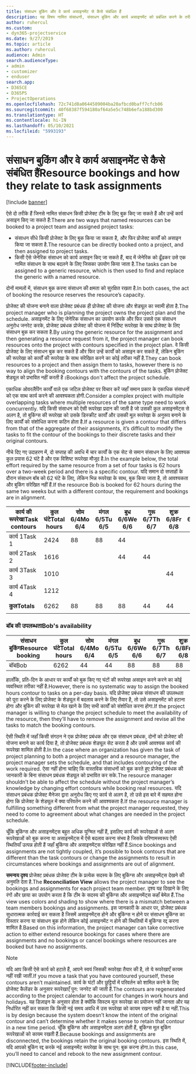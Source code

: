 ```yaml
---
title: संसाधन बुकिंग और वे कार्य असाइनमेंट से कैसे संबंधित हैं
description: यह विषय नामित संसाधनों, संसाधन बुकिंग और कार्य असाइनमेंट को प्रबंधित करने के तरीके और वे एक दूसरे से कैसे संबंधित हैं, के बारे में जानकारी प्रदान करता है।
author: ruhercul
ms.custom:
- dyn365-projectservice
ms.date: 9/27/2019
ms.topic: article
ms.author: ruhercul
audience: Admin
search.audienceType:
- admin
- customizer
- enduser
search.app:
- D365CE
- D365PS
- ProjectOperations
ms.openlocfilehash: 72c741d8a0644589004ba20afbcd0baff7cfcb06
ms.sourcegitcommit: 40f68387f594180af64a5e5c748b6efa188bd300
ms.translationtype: HT
ms.contentlocale: hi-IN
ms.lasthandoff: 05/10/2021
ms.locfileid: "5993193"
---
```

# <a name="resource-bookings-and-how-they-relate-to-task-assignments"></a><span data-ttu-id="0d8b1-103">संसाधन बुकिंग और वे कार्य असाइनमेंट से कैसे संबंधित हैं</span><span class="sxs-lookup"><span data-stu-id="0d8b1-103">Resource bookings and how they relate to task assignments</span></span>

[!include [banner](../includes/psa-now-project-operations.md)]

<span data-ttu-id="0d8b1-104">ऐसे दो तरीके हैं जिनसे नामित संसाधन किसी प्रोजेक्ट टीम के लिए बुक किए जा सकते हैं और उन्हें कार्य असाइन किए जा सकते हैं:</span><span class="sxs-lookup"><span data-stu-id="0d8b1-104">There are two ways that named resources can be booked to a project team and assigned project tasks:</span></span>

- <span data-ttu-id="0d8b1-105">संसाधन सीधे किसी प्रोजेक्ट के लिए बुक किया जा सकता है, और फिर प्रोजेक्ट कार्यों को असाइन किया जा सकता है.</span><span class="sxs-lookup"><span data-stu-id="0d8b1-105">The resource can be directly booked onto a project, and then assigned to project tasks.</span></span>
- <span data-ttu-id="0d8b1-106">किसी ऐसे जेनेरिक संसाधन को कार्य असाइन किए जा सकते हैं, बाद में जेनेरिक को ढूँढकर उसे एक नामित संसाधन के साथ बदलने के लिए जिसका उपयोग किया जाता है.</span><span class="sxs-lookup"><span data-stu-id="0d8b1-106">The tasks can be assigned to a generic resource, which is then used to find and replace the generic with a named resource.</span></span> 

<span data-ttu-id="0d8b1-107">दोनों मामलों में, संसाधन बुक करना संसाधन की क्षमता को सुरक्षित रखता है.</span><span class="sxs-lookup"><span data-stu-id="0d8b1-107">In both cases, the act of booking the resource reserves the resource’s capacity.</span></span>

<span data-ttu-id="0d8b1-108">प्रोजेक्ट की योजना बनाने वाला प्रोजेक्ट प्रबंधक ही प्रोजेक्ट की योजना और शेड्यूल का स्वामी होता है.</span><span class="sxs-lookup"><span data-stu-id="0d8b1-108">The project manager who is planning the project owns the project plan and the schedule.</span></span> <span data-ttu-id="0d8b1-109">असाइनमेंट के लिए जेनेरिक संसाधन का उपयोग करके और फिर उससे एक संसाधन अनुरोध जनरेट करके, प्रोजेक्ट प्रबंधक प्रोजेक्ट की योजना में निर्दिष्ट रूपरेखा के साथ प्रोजेक्ट के लिए संसाधन बुक कर सकता है.</span><span class="sxs-lookup"><span data-stu-id="0d8b1-109">By using the generic resource for the assignment and then generating a resource request from it, the project manager can book resources onto the project with contours specified in the project plan.</span></span> <span data-ttu-id="0d8b1-110">वे किसी प्रोजेक्ट के लिए संसाधन बुक कर सकते हैं और फिर उन्हें कार्यों को असाइन कर सकते हैं, लेकिन बुकिंग की रूपरेखा को कार्यों की रूपरेखा के साथ संरेखित करने का कोई तरीका नहीं है.</span><span class="sxs-lookup"><span data-stu-id="0d8b1-110">They can book resources to a project and then assign them to tasks, however there is no way to align the booking contours with the contours of the tasks.</span></span> <span data-ttu-id="0d8b1-111">बुकिंग प्रोजेक्ट शेड्यूल को प्रभावित नहीं करती है।</span><span class="sxs-lookup"><span data-stu-id="0d8b1-111">Bookings don't affect the project schedule.</span></span>

<span data-ttu-id="0d8b1-112">एकाधिक ओवरलैपिंग कार्यों वाले एक जटिल प्रोजेक्ट पर विचार करें जहाँ समान प्रकार के एकाधिक संसाधनों को एक साथ कार्य करने की आवश्यकता होगी.</span><span class="sxs-lookup"><span data-stu-id="0d8b1-112">Consider a complex project with multiple overlapping tasks where multiple resources of the same type need to work concurrently.</span></span> <span data-ttu-id="0d8b1-113">यदि किसी संसाधन को ऐसी रूपरेखा प्रदान की जाती है जो उसकी कुल असाइनमेंट्स से अलग है, तो बुकिंग्स की रूपरेखा को उसके डिस्क्रीट कार्यों और उसकी मूल रूपरेखा के अनुरूप बनाने के लिए कार्यों को संशोधित करना कठिन होता है.</span><span class="sxs-lookup"><span data-stu-id="0d8b1-113">If a resource is given a contour that differs from that of the aggregate of their assignments, it’s difficult to modify the tasks to fit the contour of the bookings to their discrete tasks and their original contours.</span></span>

<span data-ttu-id="0d8b1-114">नीचे दिए गए उदाहरण में, दो सप्ताह की अवधि में चार कार्यों के एक सेट से समान संसाधन के लिए आवश्यक कुल प्रयास 62 घंटे है और एक विशिष्ट रूपरेखा मौजूद है.</span><span class="sxs-lookup"><span data-stu-id="0d8b1-114">In the example below, the total effort required by the same resource from a set of four tasks is 62 hours over a two-week period and there is a specific contour.</span></span> <span data-ttu-id="0d8b1-115">यदि समान दो सप्ताहों के दौरान संसाधन बॉब को 62 घंटे के लिए, लेकिन भिन्न रूपरेखा के साथ, बुक किया जाता है, तो आवश्यकता और बुकिंग संरेखित नहीं हैं.</span><span class="sxs-lookup"><span data-stu-id="0d8b1-115">If the resource Bob is booked for 62 hours during the same two weeks but with a different contour, the requirement and bookings are in alignment.</span></span>

| <span data-ttu-id="0d8b1-116">**कार्य की रूपरेखा**</span><span class="sxs-lookup"><span data-stu-id="0d8b1-116">**Task contours**</span></span>    | <span data-ttu-id="0d8b1-117">**कुल घंटे**</span><span class="sxs-lookup"><span data-stu-id="0d8b1-117">**Total hours**</span></span> | <span data-ttu-id="0d8b1-118">सोम 6/4</span><span class="sxs-lookup"><span data-stu-id="0d8b1-118">Mo 6/4</span></span> | <span data-ttu-id="0d8b1-119">मंगल 6/5</span><span class="sxs-lookup"><span data-stu-id="0d8b1-119">Tu 6/5</span></span> | <span data-ttu-id="0d8b1-120">बुध 6/6</span><span class="sxs-lookup"><span data-stu-id="0d8b1-120">We 6/6</span></span> | <span data-ttu-id="0d8b1-121">गुरू 6/7</span><span class="sxs-lookup"><span data-stu-id="0d8b1-121">Th 6/7</span></span> | <span data-ttu-id="0d8b1-122">शुक्र 6/8</span><span class="sxs-lookup"><span data-stu-id="0d8b1-122">Fr 6/8</span></span> | <span data-ttu-id="0d8b1-123">शनि 6/9</span><span class="sxs-lookup"><span data-stu-id="0d8b1-123">Sa 6/9</span></span> | <span data-ttu-id="0d8b1-124">रवि 6/10</span><span class="sxs-lookup"><span data-stu-id="0d8b1-124">Su 6/10</span></span> | <span data-ttu-id="0d8b1-125">सोम 6/11</span><span class="sxs-lookup"><span data-stu-id="0d8b1-125">Mo 6/11</span></span> | <span data-ttu-id="0d8b1-126">मंगल 6/12</span><span class="sxs-lookup"><span data-stu-id="0d8b1-126">Tu 6/12</span></span> | <span data-ttu-id="0d8b1-127">बुध 6/13</span><span class="sxs-lookup"><span data-stu-id="0d8b1-127">We 6/13</span></span> | <span data-ttu-id="0d8b1-128">गुरू 6/14</span><span class="sxs-lookup"><span data-stu-id="0d8b1-128">Th 6/14</span></span> | <span data-ttu-id="0d8b1-129">शुक्र 6/15</span><span class="sxs-lookup"><span data-stu-id="0d8b1-129">Fr 6/15</span></span> |
|----------------------|-----------------|--------|--------|--------|--------|--------|--------|---------|---------|---------|---------|---------|---------|
| <span data-ttu-id="0d8b1-130">कार्य 1</span><span class="sxs-lookup"><span data-stu-id="0d8b1-130">Task 1</span></span>               | <span data-ttu-id="0d8b1-131">24</span><span class="sxs-lookup"><span data-stu-id="0d8b1-131">24</span></span>              | <span data-ttu-id="0d8b1-132">8</span><span class="sxs-lookup"><span data-stu-id="0d8b1-132">8</span></span>      | <span data-ttu-id="0d8b1-133">8</span><span class="sxs-lookup"><span data-stu-id="0d8b1-133">8</span></span>      | <span data-ttu-id="0d8b1-134">4</span><span class="sxs-lookup"><span data-stu-id="0d8b1-134">4</span></span>      |        |        |        |         |         |         | <span data-ttu-id="0d8b1-135">4</span><span class="sxs-lookup"><span data-stu-id="0d8b1-135">4</span></span>       |         |         |
| <span data-ttu-id="0d8b1-136">कार्य 2</span><span class="sxs-lookup"><span data-stu-id="0d8b1-136">Task 2</span></span>               | <span data-ttu-id="0d8b1-137">16</span><span class="sxs-lookup"><span data-stu-id="0d8b1-137">16</span></span>              |        |        | <span data-ttu-id="0d8b1-138">4</span><span class="sxs-lookup"><span data-stu-id="0d8b1-138">4</span></span>      | <span data-ttu-id="0d8b1-139">4</span><span class="sxs-lookup"><span data-stu-id="0d8b1-139">4</span></span>      |        |        |         | <span data-ttu-id="0d8b1-140">8</span><span class="sxs-lookup"><span data-stu-id="0d8b1-140">8</span></span>       |         |         |         |         |
| <span data-ttu-id="0d8b1-141">कार्य 3</span><span class="sxs-lookup"><span data-stu-id="0d8b1-141">Task 3</span></span>               | <span data-ttu-id="0d8b1-142">10</span><span class="sxs-lookup"><span data-stu-id="0d8b1-142">10</span></span>              |        |        |        |        | <span data-ttu-id="0d8b1-143">4</span><span class="sxs-lookup"><span data-stu-id="0d8b1-143">4</span></span>      |        |         |         | <span data-ttu-id="0d8b1-144">4</span><span class="sxs-lookup"><span data-stu-id="0d8b1-144">4</span></span>       |         | <span data-ttu-id="0d8b1-145">2</span><span class="sxs-lookup"><span data-stu-id="0d8b1-145">2</span></span>       |         |
| <span data-ttu-id="0d8b1-146">कार्य 4</span><span class="sxs-lookup"><span data-stu-id="0d8b1-146">Task 4</span></span>               | <span data-ttu-id="0d8b1-147">12</span><span class="sxs-lookup"><span data-stu-id="0d8b1-147">12</span></span>              |        |        |        |        |        |        |         |         |         | <span data-ttu-id="0d8b1-148">4</span><span class="sxs-lookup"><span data-stu-id="0d8b1-148">4</span></span>       |         | <span data-ttu-id="0d8b1-149">8</span><span class="sxs-lookup"><span data-stu-id="0d8b1-149">8</span></span>       |
|                      |                 |        |        |        |        |        |        |         |         |         |         |         |         |
| <span data-ttu-id="0d8b1-150">**कुल**</span><span class="sxs-lookup"><span data-stu-id="0d8b1-150">**Totals**</span></span>           | <span data-ttu-id="0d8b1-151">62</span><span class="sxs-lookup"><span data-stu-id="0d8b1-151">62</span></span>              | <span data-ttu-id="0d8b1-152">8</span><span class="sxs-lookup"><span data-stu-id="0d8b1-152">8</span></span>      | <span data-ttu-id="0d8b1-153">8</span><span class="sxs-lookup"><span data-stu-id="0d8b1-153">8</span></span>      | <span data-ttu-id="0d8b1-154">8</span><span class="sxs-lookup"><span data-stu-id="0d8b1-154">8</span></span>      | <span data-ttu-id="0d8b1-155">4</span><span class="sxs-lookup"><span data-stu-id="0d8b1-155">4</span></span>      | <span data-ttu-id="0d8b1-156">4</span><span class="sxs-lookup"><span data-stu-id="0d8b1-156">4</span></span>      |        |         | <span data-ttu-id="0d8b1-157">8</span><span class="sxs-lookup"><span data-stu-id="0d8b1-157">8</span></span>       | <span data-ttu-id="0d8b1-158">4</span><span class="sxs-lookup"><span data-stu-id="0d8b1-158">4</span></span>       | <span data-ttu-id="0d8b1-159">8</span><span class="sxs-lookup"><span data-stu-id="0d8b1-159">8</span></span>       | <span data-ttu-id="0d8b1-160">2</span><span class="sxs-lookup"><span data-stu-id="0d8b1-160">2</span></span>       | <span data-ttu-id="0d8b1-161">8</span><span class="sxs-lookup"><span data-stu-id="0d8b1-161">8</span></span>       |
|                      |                 |        |        |        |        |        |        |         |         |         |         |

### <a name="bobs-availability"></a><span data-ttu-id="0d8b1-162">बॉब की उपलब्धता</span><span class="sxs-lookup"><span data-stu-id="0d8b1-162">Bob's availability</span></span>
| <span data-ttu-id="0d8b1-163">**संसाधन बुकिंग**</span><span class="sxs-lookup"><span data-stu-id="0d8b1-163">**Resource   booking**</span></span> | <span data-ttu-id="0d8b1-164">**कुल घंटे**</span><span class="sxs-lookup"><span data-stu-id="0d8b1-164">**Total hours**</span></span> | <span data-ttu-id="0d8b1-165">सोम 6/4</span><span class="sxs-lookup"><span data-stu-id="0d8b1-165">Mo 6/4</span></span> | <span data-ttu-id="0d8b1-166">मंगल 6/5</span><span class="sxs-lookup"><span data-stu-id="0d8b1-166">Tu 6/5</span></span> | <span data-ttu-id="0d8b1-167">बुध 6/6</span><span class="sxs-lookup"><span data-stu-id="0d8b1-167">We 6/6</span></span> | <span data-ttu-id="0d8b1-168">गुरू 6/7</span><span class="sxs-lookup"><span data-stu-id="0d8b1-168">Th 6/7</span></span> | <span data-ttu-id="0d8b1-169">शुक्र 6/8</span><span class="sxs-lookup"><span data-stu-id="0d8b1-169">Fr 6/8</span></span> | <span data-ttu-id="0d8b1-170">शनि 6/9</span><span class="sxs-lookup"><span data-stu-id="0d8b1-170">Sa 6/9</span></span> | <span data-ttu-id="0d8b1-171">रवि 6/10</span><span class="sxs-lookup"><span data-stu-id="0d8b1-171">Su 6/10</span></span> | <span data-ttu-id="0d8b1-172">सोम 6/11</span><span class="sxs-lookup"><span data-stu-id="0d8b1-172">Mo 6/11</span></span> | <span data-ttu-id="0d8b1-173">मंगल 6/12</span><span class="sxs-lookup"><span data-stu-id="0d8b1-173">Tu 6/12</span></span> | <span data-ttu-id="0d8b1-174">बुध 6/13</span><span class="sxs-lookup"><span data-stu-id="0d8b1-174">We 6/13</span></span> | <span data-ttu-id="0d8b1-175">गुरू 6/14</span><span class="sxs-lookup"><span data-stu-id="0d8b1-175">Th 6/14</span></span> | <span data-ttu-id="0d8b1-176">शुक्र 6/15</span><span class="sxs-lookup"><span data-stu-id="0d8b1-176">Fr 6/15</span></span> |
|------------------------|-----------------|--------|--------|--------|--------|--------|--------|---------|---------|---------|---------|---------|---------|
| <span data-ttu-id="0d8b1-177">बॉब</span><span class="sxs-lookup"><span data-stu-id="0d8b1-177">Bob</span></span>                    | <span data-ttu-id="0d8b1-178">62</span><span class="sxs-lookup"><span data-stu-id="0d8b1-178">62</span></span>              | <span data-ttu-id="0d8b1-179">4</span><span class="sxs-lookup"><span data-stu-id="0d8b1-179">4</span></span>      | <span data-ttu-id="0d8b1-180">4</span><span class="sxs-lookup"><span data-stu-id="0d8b1-180">4</span></span>      | <span data-ttu-id="0d8b1-181">8</span><span class="sxs-lookup"><span data-stu-id="0d8b1-181">8</span></span>      | <span data-ttu-id="0d8b1-182">8</span><span class="sxs-lookup"><span data-stu-id="0d8b1-182">8</span></span>      | <span data-ttu-id="0d8b1-183">8</span><span class="sxs-lookup"><span data-stu-id="0d8b1-183">8</span></span>      |        |         | <span data-ttu-id="0d8b1-184">4</span><span class="sxs-lookup"><span data-stu-id="0d8b1-184">4</span></span>       | <span data-ttu-id="0d8b1-185">4</span><span class="sxs-lookup"><span data-stu-id="0d8b1-185">4</span></span>       | <span data-ttu-id="0d8b1-186">8</span><span class="sxs-lookup"><span data-stu-id="0d8b1-186">8</span></span>       | <span data-ttu-id="0d8b1-187">8</span><span class="sxs-lookup"><span data-stu-id="0d8b1-187">8</span></span>       | <span data-ttu-id="0d8b1-188">6</span><span class="sxs-lookup"><span data-stu-id="0d8b1-188">6</span></span>       |

<span data-ttu-id="0d8b1-189">हालाँकि, प्रति-दिन के आधार पर कार्यों को बुक किए गए घंटों की रूपरेखा असाइन करने करने का कोई व्यवस्थित तरीका नहीं है.</span><span class="sxs-lookup"><span data-stu-id="0d8b1-189">However, there is no systematic way to assign the booked hours contour to tasks on a per-day basis.</span></span> <span data-ttu-id="0d8b1-190">यदि प्रोजेक्ट प्रबंधक संसाधन की उपलब्धता को पूरा करने के लिए प्रोजेक्ट के शेड्यूल में बदलाव करने के लिए तैयार है, तो उसे असाइनमेंट को हटाना होगा और बुकिंग की रूपरेखा से मेल खाने के लिए सभी कार्यों को संशोधित करना होगा.</span><span class="sxs-lookup"><span data-stu-id="0d8b1-190">If the project manager is willing to change the project schedule to meet the availability of the resource, then they’ll have to remove the assignment and revise all the tasks to match the booking contours.</span></span>

<span data-ttu-id="0d8b1-191">ऐसी स्थिति में जहाँ किसी संगठन ने एक प्रोजेक्ट प्रबंधक और एक संसाधन प्रबंधक, दोनों को प्रोजेक्ट की योजना बनाने का कार्य दिया है, तो प्रोजेक्ट प्रबंधक शेड्यूल सेट करता है और उसमें आवश्यक कार्य की रूपरेखा शामिल होती है.</span><span class="sxs-lookup"><span data-stu-id="0d8b1-191">In the case where an organization has given the task of project planning to both a project manager and a resource manager, the project manager sets the schedule, and that includes contouring of the work required.</span></span> <span data-ttu-id="0d8b1-192">ऐसा नहीं होना चाहिए कि वास्तविक संसाधनों को बुक करते हुए प्रोजेक्ट प्रबंधक की जानकारी के बिना संसाधन प्रबंधक शेड्यूल को प्रभावित कर सके.</span><span class="sxs-lookup"><span data-stu-id="0d8b1-192">The resource manager shouldn’t be able to affect the schedule without the project manager’s knowledge by changing effort contours while booking real resources.</span></span> <span data-ttu-id="0d8b1-193">यदि संसाधन प्रबंधक प्रोजेक्ट मैनेजर द्वारा अनुरोध किए गए कार्य से अलग है, तो उसे इस बारे में सहमत होना होगा कि प्रोजेक्ट के शेड्यूल में क्या परिवर्तन करने की आवश्यकता है.</span><span class="sxs-lookup"><span data-stu-id="0d8b1-193">If the resource manager is fulfilling something different from what the project manager requested, they need to come to agreement about what changes are needed in the project schedule.</span></span>

<span data-ttu-id="0d8b1-194">चूँकि बुकिंग्स और असाइनमेंट्‍स बहुत अधिक युग्मित नहीं हैं, इसलिए कार्य की रूपरेखाओं से अलग रूपरेखाओं को बुक करना या असाइनमेंट्स में ऐसे बदलाव करना संभव है जिसके परिणामस्वरूप ऐसी स्थितियाँ उत्पन्न होती हैं जहाँ बुकिंग्स और असाइनमेंट्स संरेखित नहीं हैं.</span><span class="sxs-lookup"><span data-stu-id="0d8b1-194">Since bookings and assignments are not tightly coupled, it’s possible to book contours that are different than the task contours or change the assignments to result in circumstances where bookings and assignments are out of alignment.</span></span>

<span data-ttu-id="0d8b1-195">**समन्वय दृश्य** प्रोजेक्ट प्रबंधक प्रोजेक्ट टीम के प्रत्येक सदस्य के लिए बुकिंग्स और असाइनमेंट्स देखने की अनुमति देता है.</span><span class="sxs-lookup"><span data-stu-id="0d8b1-195">The **Reconciliation View** allows the project manager to see the bookings and assignments for each project team member.</span></span> <span data-ttu-id="0d8b1-196">दृश्य यह दिखाने के लिए रंगों और छाया का उपयोग करता है कि टीम के सदस्य की बुकिंग्स और असाइनमेंट्स कहाँ बेमेल हैं.</span><span class="sxs-lookup"><span data-stu-id="0d8b1-196">The view uses colors and shading to show where there is a mismatch between a team members bookings and assignments.</span></span> <span data-ttu-id="0d8b1-197">इस जानकारी के आधार पर, प्रोजेक्ट प्रबंधक सुधारात्मक कार्रवाई कर सकता है जिसमें असाइनमेंट्स होने और बुकिंग्स न होने पर संसाधन बुकिंग्स का विस्तार करना या संसाधन बुक होने लेकिन कोई असाइनमेंट न होने की स्थितियों में बुकिंग्स रद्द करना शामिल है.</span><span class="sxs-lookup"><span data-stu-id="0d8b1-197">Based on this information, the project manager can take corrective action to either extend resource bookings for cases where there are assignments and no bookings or cancel bookings where resources are booked but have no assignments.</span></span>

> [!NOTE]
> <span data-ttu-id="0d8b1-198">यदि आप किसी ऐसे कार्य को हटाते हैं, आपने स्वयं जिसकी रूपरेखा तैयार की है, तो ये रूपरेखाएँ कायम नहीं रखी जातीं.</span><span class="sxs-lookup"><span data-stu-id="0d8b1-198">If you move a task that you have contoured yourself, these contours aren’t maintained.</span></span> <span data-ttu-id="0d8b1-199">कार्य के घंटों और छुट्टियों में परिवर्तन को शामिल करने के लिए प्रोजेक्ट कैलेंडर के अनुसार रूपरेखाएँ पुन: जनरेट की जाती हैं.</span><span class="sxs-lookup"><span data-stu-id="0d8b1-199">The contours are regenerated according to the project calendar to account for changes in work hours and holidays.</span></span> <span data-ttu-id="0d8b1-200">यह डिज़ाइन के अनुसार होता है क्योंकि सिस्टम मूल रूपरेखा का प्रयोजन नहीं जानता और यह निर्धारित नहीं कर सकता कि किसी नई समय अवधि में उस रूपरेखा को कायम रखना सही है या नहीं.</span><span class="sxs-lookup"><span data-stu-id="0d8b1-200">This is by design because the system doesn’t know the intent of the original contour and can’t determine whether it makes sense to retain that contour in a new time period.</span></span> <span data-ttu-id="0d8b1-201">चूँकि बुकिंग्स और असाइनमेंट्‍स अलग होती हैं, बुकिंग्स मूल बुकिंग रूपरेखाओं को कायम रखती हैं.</span><span class="sxs-lookup"><span data-stu-id="0d8b1-201">Because bookings and assignments are disconnected, the bookings retain the original booking contours.</span></span> <span data-ttu-id="0d8b1-202">इस स्थिति में, यदि आपको बुकिंग रद्द करके नई असाइनमेंट रूपरेखा के साथ पुन: बुक करना होगा.</span><span class="sxs-lookup"><span data-stu-id="0d8b1-202">In this case, you’ll need to cancel and rebook to the new assignment contour.</span></span>



[!INCLUDE[footer-include](../includes/footer-banner.md)]